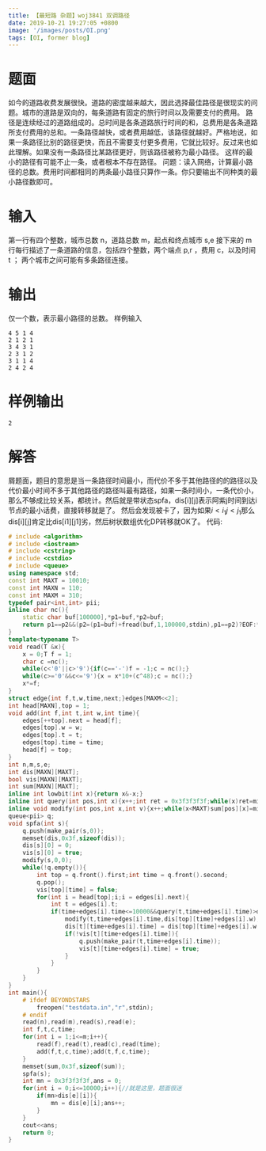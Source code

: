 ```yaml
---
title: 【最短路 杂题】woj3841 双调路径
date: 2019-10-21 19:27:05 +0800
image: '/images/posts/OI.png'
tags: [OI, former blog]
---
```


# 题面
如今的道路收费发展很快。道路的密度越来越大，因此选择最佳路径是很现实的问题。城市的道路是双向的，每条道路有固定的旅行时间以及需要支付的费用。
路径是连续经过的道路组成的。总时间是各条道路旅行时间的和，总费用是各条道路所支付费用的总和。一条路径越快，或者费用越低，该路径就越好。严格地说，如果一条路径比别的路径更快，而且不需要支付更多费用，它就比较好。反过来也如此理解。如果没有一条路径比某路径更好，则该路径被称为最小路径。
这样的最小的路径有可能不止一条，或者根本不存在路径。
问题：读入网络，计算最小路径的总数。费用时间都相同的两条最小路径只算作一条。你只要输出不同种类的最小路径数即可。
#  输入
第一行有四个整数，城市总数 n，道路总数 m，起点和终点城市 s,e
接下来的 m 行每行描述了一条道路的信息，包括四个整数，两个端点 p,r ，费用 c，以及时间 t ；
两个城市之间可能有多条路径连接。
#  输出
仅一个数，表示最小路径的总数。
样例输入
```
4 5 1 4
2 1 2 1
3 4 3 1
2 3 1 2
3 1 1 4
2 4 2 4
```
#  样例输出
```
2
```
# 解答
屑题面，题目的意思是当一条路径时间最小，而代价不多于其他路径的的路径以及代价最小时间不多于其他路径的路径叫最有路径，如果一条时间小，一条代价小，那么不够成比较关系，都统计。然后就是带状态spfa，dis[i][j]表示阿紫j时间到达i节点的最小话费，直接转移就是了。
然后会发现被卡了，因为如果$i<i_1 j<j_1$那么dis[i][j]肯定比dis[i1][j1]劣，然后树状数组优化DP转移就OK了。
代码:
```cpp
# include <algorithm>
# include <iostream>
# include <cstring>
# include <cstdio>
# include <queue>
using namespace std;
const int MAXT = 10010;
const int MAXN = 110;
const int MAXM = 310;
typedef pair<int,int> pii;
inline char nc(){
	static char buf[100000],*p1=buf,*p2=buf;
	return p1==p2&&(p2=(p1=buf)+fread(buf,1,100000,stdin),p1==p2)?EOF:*p1++;
}
template<typename T>
void read(T &x){
	x = 0;T f = 1;
	char c =nc();
	while(c<'0'||c>'9'){if(c=='-')f = -1;c = nc();}
	while(c>='0'&&c<='9'){x = x*10+(c^48);c = nc();}
	x*=f;
}
struct edge{int f,t,w,time,next;}edges[MAXM<<2];
int head[MAXN],top = 1;
void add(int f,int t,int w,int time){
	edges[++top].next = head[f];
	edges[top].w = w;
	edges[top].t = t;
	edges[top].time = time;
	head[f] = top;
}
int n,m,s,e;
int dis[MAXN][MAXT];
bool vis[MAXN][MAXT];
int sum[MAXN][MAXT];
inline int lowbit(int x){return x&-x;}
inline int query(int pos,int x){x++;int ret = 0x3f3f3f3f;while(x)ret=min(ret,sum[pos][x]),x-=lowbit(x);return ret;}
inline void modify(int pos,int x,int v){x++;while(x<MAXT)sum[pos][x]=min(sum[pos][x],v),x+=lowbit(x);}
queue<pii> q;
void spfa(int s){
	q.push(make_pair(s,0));
	memset(dis,0x3f,sizeof(dis));
	dis[s][0] = 0;
	vis[s][0] = true;
	modify(s,0,0);
	while(!q.empty()){
		int top = q.front().first;int time = q.front().second;
		q.pop();
		vis[top][time] = false;
		for(int i = head[top];i;i = edges[i].next){
			int t = edges[i].t;
			if(time+edges[i].time<=10000&&query(t,time+edges[i].time)>dis[top][time]+edges[i].w){
				modify(t,time+edges[i].time,dis[top][time]+edges[i].w);
				dis[t][time+edges[i].time] = dis[top][time]+edges[i].w;
				if(!vis[t][time+edges[i].time]){
					q.push(make_pair(t,time+edges[i].time));
					vis[t][time+edges[i].time] = true;
				}
			}
		}			
	}
}
int main(){
	# ifdef BEYONDSTARS
		freopen("testdata.in","r",stdin);
	# endif
	read(n),read(m),read(s),read(e);
	int f,t,c,time;
	for(int i = 1;i<=m;i++){
		read(f),read(t),read(c),read(time);
		add(f,t,c,time);add(t,f,c,time);
	}
	memset(sum,0x3f,sizeof(sum));
	spfa(s);
	int mn = 0x3f3f3f3f,ans = 0;
	for(int i = 0;i<=10000;i++){//就是这里，题面很迷
		if(mn>dis[e][i]){
			mn = dis[e][i];ans++;
		}
	}
	cout<<ans;
	return 0;
}

```